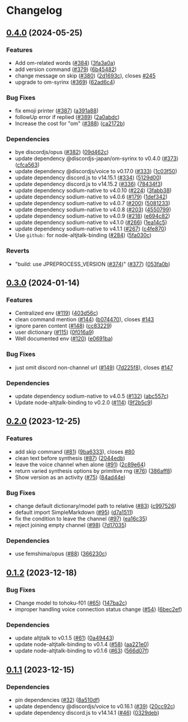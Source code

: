 # Changelog

## [0.4.0](https://github.com/discordjs-japan/om/compare/v0.3.0...v0.4.0) (2024-05-25)


### Features

* Add om-related words ([#384](https://github.com/discordjs-japan/om/issues/384)) ([3fa3a0a](https://github.com/discordjs-japan/om/commit/3fa3a0a1d6fbdc833cb3e157b965970982de4961))
* add version command ([#379](https://github.com/discordjs-japan/om/issues/379)) ([6b45482](https://github.com/discordjs-japan/om/commit/6b45482300509a9466c82e6f5ab398902b223b9a))
* change message on skip ([#380](https://github.com/discordjs-japan/om/issues/380)) ([2d1693c](https://github.com/discordjs-japan/om/commit/2d1693c7c77ca60c44c0188bf206e48651de3723)), closes [#245](https://github.com/discordjs-japan/om/issues/245)
* upgrade to om-syrinx ([#369](https://github.com/discordjs-japan/om/issues/369)) ([62ad6c4](https://github.com/discordjs-japan/om/commit/62ad6c48be412f000af8c92bd05325dd5da5b19d))


### Bug Fixes

* fix emoji printer ([#387](https://github.com/discordjs-japan/om/issues/387)) ([a391a88](https://github.com/discordjs-japan/om/commit/a391a889ae2590744391b996989bf3b3431f5962))
* followUp error if replied ([#389](https://github.com/discordjs-japan/om/issues/389)) ([2a0abdc](https://github.com/discordjs-japan/om/commit/2a0abdccfc093e01d9e39acb5f35526e8359a00d))
* Increase the cost for "om" ([#388](https://github.com/discordjs-japan/om/issues/388)) ([ca2172b](https://github.com/discordjs-japan/om/commit/ca2172bb90a44ed64f82781017b843eed41d6ac0))


### Dependencies

* bye discordjs/opus ([#382](https://github.com/discordjs-japan/om/issues/382)) ([09d462c](https://github.com/discordjs-japan/om/commit/09d462ce4641783fa4c59fc8bf20d416c3eac96b))
* update dependency @discordjs-japan/om-syrinx to v0.4.0 ([#373](https://github.com/discordjs-japan/om/issues/373)) ([cfca563](https://github.com/discordjs-japan/om/commit/cfca563c880cac5fadb33d5bed3891b374714ac3))
* update dependency @discordjs/voice to v0.17.0 ([#333](https://github.com/discordjs-japan/om/issues/333)) ([1c03f50](https://github.com/discordjs-japan/om/commit/1c03f50d9892e64475707d76b8bb9682b475c6c9))
* update dependency discord.js to v14.15.1 ([#334](https://github.com/discordjs-japan/om/issues/334)) ([5129d00](https://github.com/discordjs-japan/om/commit/5129d00436be91f494fa8038f3e8acbecbba521a))
* update dependency discord.js to v14.15.2 ([#336](https://github.com/discordjs-japan/om/issues/336)) ([78434f3](https://github.com/discordjs-japan/om/commit/78434f3e136e2461f3226057b6ca3cca989eaf47))
* update dependency sodium-native to v4.0.10 ([#224](https://github.com/discordjs-japan/om/issues/224)) ([3fabb38](https://github.com/discordjs-japan/om/commit/3fabb389842379059d44a2d3ad84d83d1870f23c))
* update dependency sodium-native to v4.0.6 ([#179](https://github.com/discordjs-japan/om/issues/179)) ([1def342](https://github.com/discordjs-japan/om/commit/1def342d46ea50c3add7398b27a3cf94c7068b8d))
* update dependency sodium-native to v4.0.7 ([#200](https://github.com/discordjs-japan/om/issues/200)) ([5081233](https://github.com/discordjs-japan/om/commit/50812338e95bfdbf57a00676de61941a5ff876b9))
* update dependency sodium-native to v4.0.8 ([#203](https://github.com/discordjs-japan/om/issues/203)) ([4550799](https://github.com/discordjs-japan/om/commit/45507994da90e88e22dbc6cccd603543bc0982a8))
* update dependency sodium-native to v4.0.9 ([#218](https://github.com/discordjs-japan/om/issues/218)) ([e694c82](https://github.com/discordjs-japan/om/commit/e694c8212151635bc1dd9890ab53f5c7d455d6d6))
* update dependency sodium-native to v4.1.0 ([#266](https://github.com/discordjs-japan/om/issues/266)) ([1ea14c5](https://github.com/discordjs-japan/om/commit/1ea14c5430059609f097e5fa69c953584673fd26))
* update dependency sodium-native to v4.1.1 ([#267](https://github.com/discordjs-japan/om/issues/267)) ([c4fe870](https://github.com/discordjs-japan/om/commit/c4fe8701d69e650f8abaf7829d78f4176427ec2a))
* Use `github:` for node-altjtalk-binding ([#284](https://github.com/discordjs-japan/om/issues/284)) ([5fa030c](https://github.com/discordjs-japan/om/commit/5fa030c81f0f4b219f15f9e055d2bebdacb2af1c))


### Reverts

* "build: use JPREPROCESS_VERSION ([#374](https://github.com/discordjs-japan/om/issues/374))" ([#377](https://github.com/discordjs-japan/om/issues/377)) ([053fa0b](https://github.com/discordjs-japan/om/commit/053fa0bd1fd6586ef9b60c32244c3aa3ef685e51))

## [0.3.0](https://github.com/discordjs-japan/om/compare/v0.2.0...v0.3.0) (2024-01-14)


### Features

* Centralized env ([#119](https://github.com/discordjs-japan/om/issues/119)) ([403d56c](https://github.com/discordjs-japan/om/commit/403d56c7d0f63530582586120ca6c05cd6ab9e4c))
* clean command mention ([#144](https://github.com/discordjs-japan/om/issues/144)) ([b074470](https://github.com/discordjs-japan/om/commit/b074470fa8bb6fe38b94fd21d5ffc93b8e00bdd0)), closes [#143](https://github.com/discordjs-japan/om/issues/143)
* ignore paren content ([#148](https://github.com/discordjs-japan/om/issues/148)) ([cc83229](https://github.com/discordjs-japan/om/commit/cc832293a07fc9c4f8ad44ea88aa5e1f4492045d))
* user dictionary ([#115](https://github.com/discordjs-japan/om/issues/115)) ([0f016a9](https://github.com/discordjs-japan/om/commit/0f016a90cf12e8bd6ce3ed16491cd9f72c521e2b))
* Well documented env ([#120](https://github.com/discordjs-japan/om/issues/120)) ([e0691ba](https://github.com/discordjs-japan/om/commit/e0691ba9dde1b2d90fd4690727ee5034b4a49be9))


### Bug Fixes

* just omit discord non-channel url ([#149](https://github.com/discordjs-japan/om/issues/149)) ([7d225f8](https://github.com/discordjs-japan/om/commit/7d225f8cacad0c1044ecc529acff73354be81227)), closes [#147](https://github.com/discordjs-japan/om/issues/147)


### Dependencies

* update dependency sodium-native to v4.0.5 ([#132](https://github.com/discordjs-japan/om/issues/132)) ([abc557c](https://github.com/discordjs-japan/om/commit/abc557c67a39d1bdb15b30aba1bf623bc9652196))
* Update node-altjtalk-binding to v0.2.0 ([#114](https://github.com/discordjs-japan/om/issues/114)) ([9f2b5c9](https://github.com/discordjs-japan/om/commit/9f2b5c93273e717fbde21625ac6986b2aaf578c7))

## [0.2.0](https://github.com/discordjs-japan/om/compare/v0.1.2...v0.2.0) (2023-12-25)


### Features

* add skip command ([#81](https://github.com/discordjs-japan/om/issues/81)) ([9ba6333](https://github.com/discordjs-japan/om/commit/9ba633357d477c281703ff3d17693e487238b9d7)), closes [#80](https://github.com/discordjs-japan/om/issues/80)
* clean text before synthesis ([#87](https://github.com/discordjs-japan/om/issues/87)) ([2044edb](https://github.com/discordjs-japan/om/commit/2044edb34a9cf1dd94b46f5d31438f5933bc8eaf))
* leave the voice channel when alone ([#91](https://github.com/discordjs-japan/om/issues/91)) ([2c89e64](https://github.com/discordjs-japan/om/commit/2c89e64cc17a9465273ccb4f492d69b512bf0ee3))
* return varied synthesis options by primitive rng ([#76](https://github.com/discordjs-japan/om/issues/76)) ([386aff8](https://github.com/discordjs-japan/om/commit/386aff81fa35434c3bf27858fc1cb89c3a9e22b7))
* Show version as an activity ([#75](https://github.com/discordjs-japan/om/issues/75)) ([84ad44e](https://github.com/discordjs-japan/om/commit/84ad44ef8626e74075c48631d33be9a84696770b))


### Bug Fixes

* change default dictionary/model path to relative ([#83](https://github.com/discordjs-japan/om/issues/83)) ([c997526](https://github.com/discordjs-japan/om/commit/c9975266824652cf2a222945a4255fc9147a8c6f))
* default import SimpleMarkdown ([#95](https://github.com/discordjs-japan/om/issues/95)) ([d7a1511](https://github.com/discordjs-japan/om/commit/d7a1511e9001774507071537550a9532bc7b2301))
* fix the condition to leave the channel ([#97](https://github.com/discordjs-japan/om/issues/97)) ([ea16c35](https://github.com/discordjs-japan/om/commit/ea16c35a8b4158332b62228e2f7c0c408f09220e))
* reject joining empty channel ([#98](https://github.com/discordjs-japan/om/issues/98)) ([7d17035](https://github.com/discordjs-japan/om/commit/7d170350bbe1560b952404738e1e2e71d7c47835))


### Dependencies

* use femshima/opus ([#88](https://github.com/discordjs-japan/om/issues/88)) ([366230c](https://github.com/discordjs-japan/om/commit/366230c6b2cd583ecc66aa41fc8a2925032da36b))

## [0.1.2](https://github.com/discordjs-japan/om/compare/v0.1.1...v0.1.2) (2023-12-18)


### Bug Fixes

* Change model to tohoku-f01 ([#65](https://github.com/discordjs-japan/om/issues/65)) ([147ba2c](https://github.com/discordjs-japan/om/commit/147ba2cc359e23e9225d81c1faefb24383c6c9b2))
* improper handling voice connection status change ([#54](https://github.com/discordjs-japan/om/issues/54)) ([6bec2ef](https://github.com/discordjs-japan/om/commit/6bec2efcd3d8bac56c0fd866c4b024287af3d5b9))


### Dependencies

* update altjtalk to v0.1.5 ([#61](https://github.com/discordjs-japan/om/issues/61)) ([0a49443](https://github.com/discordjs-japan/om/commit/0a494435a74ce081090d4efe0995d685c0a47502))
* update node-altjtalk-binding to v0.1.4 ([#58](https://github.com/discordjs-japan/om/issues/58)) ([aa221e0](https://github.com/discordjs-japan/om/commit/aa221e0c735592b341271664be9082db00ab2168))
* update node-altjtalk-binding to v0.1.6 ([#63](https://github.com/discordjs-japan/om/issues/63)) ([566d07f](https://github.com/discordjs-japan/om/commit/566d07f306168678f364c08db9ecb36ddf0f1b02))

## [0.1.1](https://github.com/discordjs-japan/om/compare/v0.1.0...v0.1.1) (2023-12-15)


### Dependencies

* pin dependencies ([#32](https://github.com/discordjs-japan/om/issues/32)) ([8a510df](https://github.com/discordjs-japan/om/commit/8a510df96496461d187c350bfab573605b4a9b1c))
* update dependency @discordjs/voice to v0.16.1 ([#39](https://github.com/discordjs-japan/om/issues/39)) ([20cc92c](https://github.com/discordjs-japan/om/commit/20cc92c6b433c868e4153db24a7e5eeb6a6b6c62))
* update dependency discord.js to v14.14.1 ([#46](https://github.com/discordjs-japan/om/issues/46)) ([0329deb](https://github.com/discordjs-japan/om/commit/0329deba1b18e0e568fc1234b5a641a83abad8d4))
